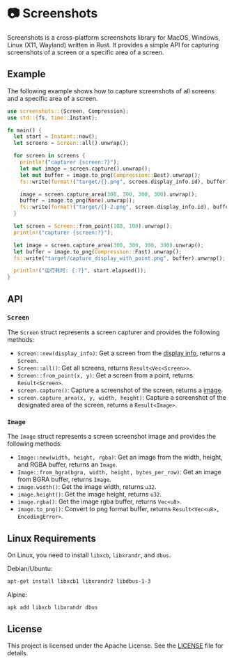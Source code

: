 # 📷 Screenshots

Screenshots is a cross-platform screenshots library for MacOS, Windows, Linux (X11, Wayland) written in Rust. It provides a simple API for capturing screenshots of a screen or a specific area of a screen.

## Example

The following example shows how to capture screenshots of all screens and a specific area of a screen.

```rust
use screenshots::{Screen, Compression};
use std::{fs, time::Instant};

fn main() {
  let start = Instant::now();
  let screens = Screen::all().unwrap();

  for screen in screens {
    println!("capturer {screen:?}");
    let mut image = screen.capture().unwrap();
    let mut buffer = image.to_png(Compression::Best).unwrap();
    fs::write(format!("target/{}.png", screen.display_info.id), buffer).unwrap();

    image = screen.capture_area(300, 300, 300, 300).unwrap();
    buffer = image.to_png(None).unwrap();
    fs::write(format!("target/{}-2.png", screen.display_info.id), buffer).unwrap();
  }

  let screen = Screen::from_point(100, 100).unwrap();
  println!("capturer {screen:?}");

  let image = screen.capture_area(300, 300, 300, 300).unwrap();
  let buffer = image.to_png(Compression::Fast).unwrap();
  fs::write("target/capture_display_with_point.png", buffer).unwrap();

  println!("运行耗时: {:?}", start.elapsed());
}
```

## API

### `Screen`

The `Screen` struct represents a screen capturer and provides the following methods:

- `Screen::new(display_info)`: Get a screen from the [display info](https://docs.rs/display-info/latest/display_info/struct.DisplayInfo.html), returns a `Screen`.
- `Screen::all()`: Get all screens, returns `Result<Vec<Screen>>`.
- `Screen::from_point(x, y)`: Get a screen from a point, returns `Result<Screen>`.
- `screen.capture()`: Capture a screenshot of the screen, returns a [image](https://docs.rs/screenshots/latest/screenshots/struct.Image.html).
- `screen.capture_area(x, y, width, height)`: Capture a screenshot of the designated area of the screen, returns a `Result<Image>`.

### `Image`

The `Image` struct represents a screen screenshot image and provides the following methods:

- `Image::new(width, height, rgba)`: Get an image from the width, height, and RGBA buffer, returns an `Image`.
- `Image::from_bgra(bgra, width, height, bytes_per_row)`: Get an image from BGRA buffer, returns `Image`.
- `image.width()`: Get the image width, returns `u32`.
- `image.height()`: Get the image height, returns `u32`.
- `image.rgba()`: Get the image rgba buffer, returns `Vec<u8>`.
- `image.to_png()`: Convert to png format buffer, returns `Result<Vec<u8>, EncodingError>`.

## Linux Requirements

On Linux, you need to install `libxcb`, `libxrandr`, and `dbus`.

Debian/Ubuntu:

```sh
apt-get install libxcb1 libxrandr2 libdbus-1-3
```

Alpine:

```sh
apk add libxcb libxrandr dbus
```

## License

This project is licensed under the Apache License. See the [LICENSE](LICENSE) file for details.
